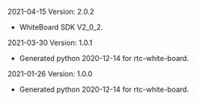2021-04-15 Version: 2.0.2
- WhiteBoard SDK V2_0_2.

2021-03-30 Version: 1.0.1
- Generated python 2020-12-14 for rtc-white-board.

2021-01-26 Version: 1.0.0
- Generated python 2020-12-14 for rtc-white-board.

